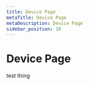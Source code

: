```yaml
---
title: Device Page
metaTitle: Device Page
metaDescription: Device Page
sidebar_position: 10
---
```


# Device Page

test thing
